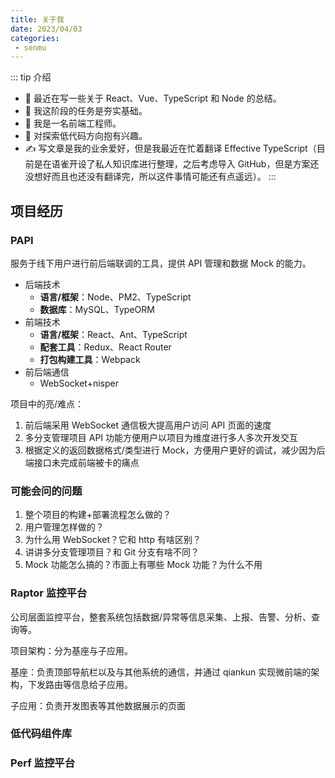 ```yaml
---
title: 关于我
date: 2023/04/03
categories:
 - senmu
---
```


::: tip 介绍
- 🔭 最近在写一些关于 React、Vue、TypeScript 和 Node 的总结。
- 🤔 我这阶段的任务是夯实基础。
- 💼 我是一名前端工程师。
- 🌱 对探索低代码方向抱有兴趣。
- ✍️ 写文章是我的业余爱好，但是我最近在忙着翻译 Effective TypeScript（目前是在语雀开设了私人知识库进行整理，之后考虑导入 GitHub，但是方案还没想好而且也还没有翻译完，所以这件事情可能还有点遥远）。
:::

## 项目经历

### PAPI

服务于线下用户进行前后端联调的工具，提供 API 管理和数据 Mock 的能力。

* 后端技术
  - **语言/框架**：Node、PM2、TypeScript
  - **数据库**：MySQL、TypeORM
* 前端技术
  - **语言/框架**：React、Ant、TypeScript
  - **配套工具**：Redux、React Router
  - **打包构建工具**：Webpack
* 前后端通信
  - WebSocket+nisper

项目中的亮/难点：
1. 前后端采用 WebSocket 通信极大提高用户访问 API 页面的速度
2. 多分支管理项目 API 功能方便用户以项目为维度进行多人多次开发交互
3. 根据定义的返回数据格式/类型进行 Mock，方便用户更好的调试，减少因为后端接口未完成前端被卡的痛点

### 可能会问的问题

1. 整个项目的构建+部署流程怎么做的？
2. 用户管理怎样做的？
3. 为什么用 WebSocket？它和 http 有啥区别？
4. 讲讲多分支管理项目？和 Git 分支有啥不同？
5. Mock 功能怎么搞的？市面上有哪些 Mock 功能？为什么不用

### Raptor 监控平台

公司层面监控平台，整套系统包括数据/异常等信息采集、上报、告警、分析、查询等。

项目架构：分为基座与子应用。

基座：负责顶部导航栏以及与其他系统的通信，并通过 qiankun 实现微前端的架构，下发路由等信息给子应用。

子应用：负责开发图表等其他数据展示的页面

### 低代码组件库

### Perf 监控平台

